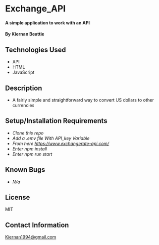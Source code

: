 # Exchange_API

#### A simple application to work with an API

#### By Kiernan Beattie

## Technologies Used

* API
* HTML
* JavaScript

## Description

* A fairly simple and straightforward way to convert US dollars to other currencies

## Setup/Installation Requirements

* _Clone this repo_
* _Add a .emv file With API_key Variable_
* _From here https://www.exchangerate-api.com/_
* _Enter npm install_
* _Enter npm run start_

## Known Bugs

* _N/a_

## License

MIT

## Contact Information
Kiernan1994@gmail.com